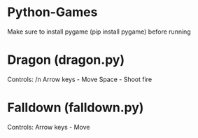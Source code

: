 # Python-Games
Make sure to install pygame (pip install pygame) before running

# Dragon (dragon.py)
Controls: /n
Arrow keys - Move 
Space - Shoot fire

# Falldown (falldown.py)
Controls:
Arrow keys - Move
